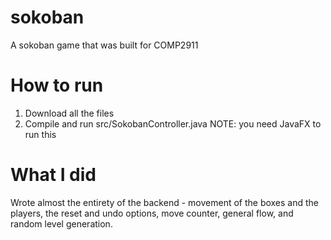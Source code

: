 # sokoban
A sokoban game that was built for COMP2911

# How to run
1. Download all the files 
2. Compile and run src/SokobanController.java
NOTE: you need JavaFX to run this

# What I did
Wrote almost the entirety of the backend - movement of the boxes and the players, the reset and undo options, move counter, general flow, and random level generation.
